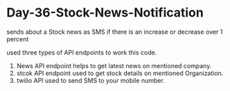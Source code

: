 # Day-36-Stock-News-Notification
sends about a Stock news as SMS if there is an increase or decrease over 1 percent

used three types of API endpoints to work this code. 
1) News API endpoint helps to get latest news on mentioned company.
2) stcok API endpoint used to get stock details on mentioned Organization.
3) twilio API used to send SMS to your mobile number.
